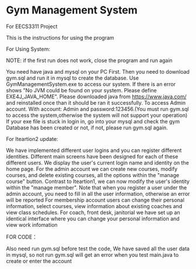 # Gym Management System
For EECS3311 Project  

This is the instructions for using the program

For Using System:

NOTE: if the first run does not work, close the program and run again

You need have java and mysql on your PC First.
Then you need to download gym.sql and run it in mysql to create the database. Use GymManagementSystem.exe to access our system.
If there is an error shows "No JVM could be found on your system. Please define EXE4J_JAVA_HOME". Please downloaded java from https://www.java.com/ and reinstalled once than it should be ran it successfully.
To access Admin account. With account: Admin and password:123456.(You must run gym.sql to access the system,otherwise the system will not support your operation)
If your exe file is stuck in login in, go into your mysql and check the gym Database has been created or not, if not, please run gym.sql again.


For Iteartion2 update: 

We have implemented different user logins and you can register different identities. Different main screens have been designed for each of these different users. We display the user's current login name and identity on the home page. 
For the admin account we can create new courses, modify courses, and delete existing courses, all the options within the "manage course" button. Contrast to Iteartion1, we can now modify the user's identity within the "manage member". Note that when you register a user under the admin account, you need to fill in all the user information, otherwise an error will be reported
For membership account users can change their personal information, select courses, view information about existing coaches and view class schedules.
For coach, front desk, janitorial we have set up an identical interface where you can change your personal information and view work infomation


FOR CODE：

Also need run gym.sql before test the code, We have saved all the user data in mysql, so not run gym.sql will get an error when you test main.java to create or enter the account 
